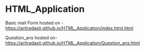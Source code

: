 # HTML_Application

Basic mail Form  hosted on - https://aritradasit.github.io/HTML_Application/index.html.html

Question_ans hosted on- https://aritradasit.github.io/HTML_Application/Question_ans.html
